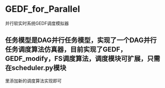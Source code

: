 # GEDF_for_Parallel
并行软实时系统GEDF调度模拟器
## 任务模型是DAG并行任务模型，实现了一个DAG并行任务调度算法仿真器，目前实现了GEDF，GEDF_modify，FS调度算法，调度模块可扩展，只需在scheduler.py模块
里添加新的调度算法实现即可

